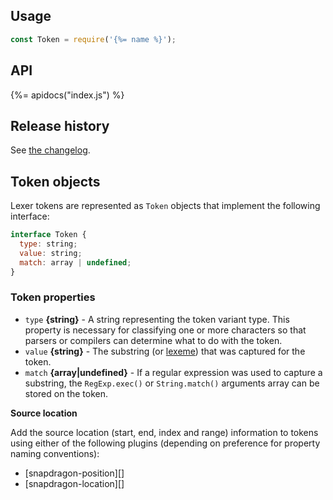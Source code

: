 ## Usage

```js
const Token = require('{%= name %}');
```

## API
{%= apidocs("index.js") %}

## Release history

See [the changelog](CHANGELOG.md).

## Token objects

Lexer tokens are represented as `Token` objects that implement the following interface:

```js
interface Token {
  type: string;
  value: string;
  match: array | undefined;
}
```

### Token properties

- `type` **{string}** - A string representing the token variant type. This property is necessary for classifying one or more characters so that parsers or compilers can determine what to do with the token.
- `value` **{string}** - The substring (or [lexeme]()) that was captured for the token.
- `match` **{array|undefined}** - If a regular expression was used to capture a substring, the `RegExp.exec()` or `String.match()` arguments array can be stored on the token. 

**Source location**

Add the source location (start, end, index and range) information to tokens using either of the following plugins (depending on preference for property naming conventions):

- [snapdragon-position][]
- [snapdragon-location][]
